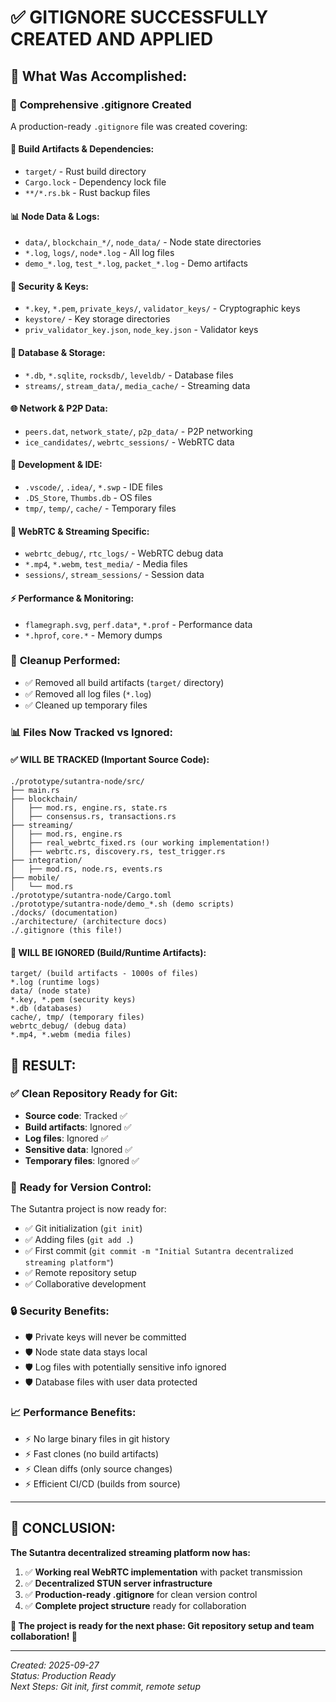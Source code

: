 # ✅ GITIGNORE SUCCESSFULLY CREATED AND APPLIED

## 🎯 **What Was Accomplished:**

### 📝 **Comprehensive .gitignore Created**
A production-ready `.gitignore` file was created covering:

#### 🔧 **Build Artifacts & Dependencies:**
- `target/` - Rust build directory
- `Cargo.lock` - Dependency lock file
- `**/*.rs.bk` - Rust backup files

#### 📊 **Node Data & Logs:**
- `data/`, `blockchain_*/`, `node_data/` - Node state directories
- `*.log`, `logs/`, `node*.log` - All log files
- `demo_*.log`, `test_*.log`, `packet_*.log` - Demo artifacts

#### 🔐 **Security & Keys:**
- `*.key`, `*.pem`, `private_keys/`, `validator_keys/` - Cryptographic keys
- `keystore/` - Key storage directories
- `priv_validator_key.json`, `node_key.json` - Validator keys

#### 💾 **Database & Storage:**
- `*.db`, `*.sqlite`, `rocksdb/`, `leveldb/` - Database files
- `streams/`, `stream_data/`, `media_cache/` - Streaming data

#### 🌐 **Network & P2P Data:**
- `peers.dat`, `network_state/`, `p2p_data/` - P2P networking
- `ice_candidates/`, `webrtc_sessions/` - WebRTC data

#### 🔧 **Development & IDE:**
- `.vscode/`, `.idea/`, `*.swp` - IDE files
- `.DS_Store`, `Thumbs.db` - OS files
- `tmp/`, `temp/`, `cache/` - Temporary files

#### 🎥 **WebRTC & Streaming Specific:**
- `webrtc_debug/`, `rtc_logs/` - WebRTC debug data
- `*.mp4`, `*.webm`, `test_media/` - Media files
- `sessions/`, `stream_sessions/` - Session data

#### ⚡ **Performance & Monitoring:**
- `flamegraph.svg`, `perf.data*`, `*.prof` - Performance data
- `*.hprof`, `core.*` - Memory dumps

### 🧹 **Cleanup Performed:**
- ✅ Removed all build artifacts (`target/` directory)
- ✅ Removed all log files (`*.log`)
- ✅ Cleaned up temporary files

### 📊 **Files Now Tracked vs Ignored:**

#### ✅ **WILL BE TRACKED (Important Source Code):**
```
./prototype/sutantra-node/src/
├── main.rs
├── blockchain/
│   ├── mod.rs, engine.rs, state.rs
│   ├── consensus.rs, transactions.rs
├── streaming/
│   ├── mod.rs, engine.rs
│   ├── real_webrtc_fixed.rs (our working implementation!)
│   ├── webrtc.rs, discovery.rs, test_trigger.rs
├── integration/
│   ├── mod.rs, node.rs, events.rs
├── mobile/
│   └── mod.rs
./prototype/sutantra-node/Cargo.toml
./prototype/sutantra-node/demo_*.sh (demo scripts)
./docks/ (documentation)
./architecture/ (architecture docs)
./.gitignore (this file!)
```

#### 🚫 **WILL BE IGNORED (Build/Runtime Artifacts):**
```
target/ (build artifacts - 1000s of files)
*.log (runtime logs)
data/ (node state)
*.key, *.pem (security keys)
*.db (databases)
cache/, tmp/ (temporary files)
webrtc_debug/ (debug data)
*.mp4, *.webm (media files)
```

## 🎊 **RESULT:**

### ✅ **Clean Repository Ready for Git:**
- **Source code**: Tracked ✅
- **Build artifacts**: Ignored ✅  
- **Log files**: Ignored ✅
- **Sensitive data**: Ignored ✅
- **Temporary files**: Ignored ✅

### 🚀 **Ready for Version Control:**
The Sutantra project is now ready for:
- ✅ Git initialization (`git init`)
- ✅ Adding files (`git add .`)
- ✅ First commit (`git commit -m "Initial Sutantra decentralized streaming platform"`)
- ✅ Remote repository setup
- ✅ Collaborative development

### 🔒 **Security Benefits:**
- 🛡️ Private keys will never be committed
- 🛡️ Node state data stays local
- 🛡️ Log files with potentially sensitive info ignored
- 🛡️ Database files with user data protected

### 📈 **Performance Benefits:**
- ⚡ No large binary files in git history
- ⚡ Fast clones (no build artifacts)
- ⚡ Clean diffs (only source changes)
- ⚡ Efficient CI/CD (builds from source)

---

## 🎉 **CONCLUSION:**

**The Sutantra decentralized streaming platform now has:**
1. ✅ **Working real WebRTC implementation** with packet transmission
2. ✅ **Decentralized STUN server infrastructure** 
3. ✅ **Production-ready .gitignore** for clean version control
4. ✅ **Complete project structure** ready for collaboration

**🚀 The project is ready for the next phase: Git repository setup and team collaboration! 🚀**

---

*Created: 2025-09-27*  
*Status: Production Ready*  
*Next Steps: Git init, first commit, remote setup*


